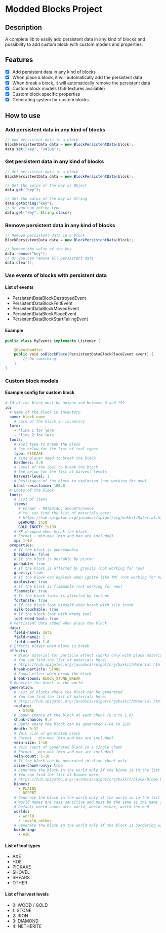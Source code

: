 # Modded Blocks Project

## Description
A complete lib to easily add persistent data in any kind of blocks and possibility to add custom block with custom models and properties.

## Features
- [X] Add persistent data in any kind of blocks
- [X] When place a block, it will automatically add the persistent data
- [X] When break a block, it will automatically remove the persistent data
- [X] Custom block models (159 textures available)
- [X] Custom block specific properties
- [X] Generating system for custom blocks 

## How to use
### Add persistent data in any kind of blocks
```java
// Add persistent data in a block
BlockPersistentData data = new BlockPersistentData(block);
data.set("key", "value");
```

### Get persistent data in any kind of blocks
```java
// Get persistent data in a block
BlockPersistentData data = new BlockPersistentData(block);

// Get the value of the key as Object
data.get("key");

// Get the value of the key as String
data.getString("key");
// Or you can define type
data.get("key", String.class);
```

### Remove persistent data in any kind of blocks
```java
// Remove persistent data in a block
BlockPersistentData data = new BlockPersistentData(block);

// Remove the value of the key
data.remove("key");
// Or you can remove all persistent data
data.clear();
```

### Use events of blocks with persistent data
#### List of events
- PersistentDataBlockDestroyedEvent
- PersistentDataBlockFeltEvent
- PersistentDataBlockMovedEvent
- PersistentDataBlockPlaceEvent
- PersistentDataBlockStartFallingEvent

#### Example
```java
public class MyEvents implements Listener {

    @EventHandler
    public void onBlockPlace(PersistentDataBlockPlaceEvent event) {
        // Do something
    }
}
```

### Custom block models
#### Example config for custom block
```yaml
# Id of the block must be unique and between 0 and 159
id:
  # Name of the block in inventory
  name: block name
    # Lore of the block in inventory
  lore:
    - 'line 1 for lore'
    - 'line 2 for lore'
  tools:
    # Tool type to break the block
    # See below for the list of tool types
    type: PICKAXE
    # Time player need to break the block
    hardness: 2.0
    # Level of the tool to break the block
    # See below for the list of harvest levels
    harvest-level: 1
    # Resistance of the block to explosion (not working for now)
    blast-resistance: 100.0
  # Loots of the block
  loots:
    # List of items
    items:
      # Format - MATERIAL: amount%chance
      # You can find the list of materials here:
      # https://hub.spigotmc.org/javadocs/spigot/org/bukkit/Material.html
      DIAMOND: 1%50
      GOLD_INGOT: 1%100
    # XP dropped when break the block
    # Format - min~max (min and max are included)
    xp: 1~10
  properties:
    # If the block is unbreakable
    breakable: false
    # If the block is pushable by piston
    pushable: true
    # If the block is affected by gravity (not working for now)
    gravity: true
    # If the block can explode when ignite like TNT (not working for now)
    explosive: true
    # If the block is flammable (not working for now)
    flammable: true
    # If the block loots is affected by fortune
    fortunate: true
    # If the block loot himself when break with silk touch
    silk-touchable: true
    # If the block loot with wrong tool
    loot-need-tool: true
  # Persistent data added when place the block
  data:
    field-name1: data
    field-name2: 1
    field-name3: 1.0
  # Effects player when block is break
  effects:
    # Block material for particle effect (works only with block material)
    # You can find the list of materials here:
    # https://hub.spigotmc.org/javadocs/spigot/org/bukkit/Material.html
    break-particle: STONE
    # Sound effect when break the block
    break-sound: BLOCK_STONE_BREAK
  # Generate the block in the world
  generation:
    # List of blocks where the block can be generated
    # You can find the list of materials here:
    # https://hub.spigotmc.org/javadocs/spigot/org/bukkit/Material.html
    replace:
      - STONE
    # Spawn chance of the block at each chunk (0.0 to 1.0)
    chunk-chance: 0.7
    # Depth where the block can be generated (-64 to 320)
    depth: 0~32
    # Vein size of generated block
    # Format - min~max (min and max are included)
    vein-size: 1~10
    # Vein count of generated block in a single chunk
    # Format - min~max (min and max are included)
    vein-count: 1~10
    # If the block can be generated in slime chunk only
    slime-chunk-only: true
    # Generate the block in the world only if the biome is in the list (add ! before the biome to exclude it)
    # You can find the list of biomes here:
    # https://hub.spigotmc.org/javadocs/spigot/org/bukkit/block/Biome.html
    biomes:
      - PLAINS
      - DESERT
    # Generate the block in the world only if the world is in the list (add ! before the world to exclude it)
    # World names are case sensitive and must be the same as the name in the server.properties file
    # Default world names are: world, world_nether, world_the_end
    worlds:
      - world
      - !world_nether
    # Generate the block in the world only if the block is bordering with a block in the list (add ! before the block to exclude it)
    bordering:
      - AIR
```

#### List of tool types
- AXE
- HOE
- PICKAXE
- SHOVEL
- SHEARS
- OTHER

#### List of harvest levels
- 0: WOOD / GOLD
- 1: STONE
- 2: IRON
- 3: DIAMOND
- 4: NETHERITE
